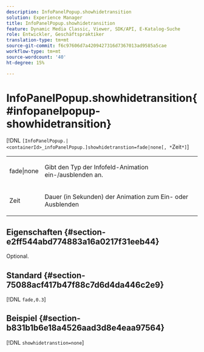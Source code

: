 ```yaml
---
description: InfoPanelPopup.showhidetransition
solution: Experience Manager
title: InfoPanelPopup.showhidetransition
feature: Dynamic Media Classic, Viewer, SDK/API, E-Katalog-Suche
role: Entwickler, Geschäftspraktiker
translation-type: tm+mt
source-git-commit: f6c97606d7a4209427316d7367013ad9585a5cae
workflow-type: tm+mt
source-wordcount: '40'
ht-degree: 15%

---
```



# InfoPanelPopup.showhidetransition{#infopanelpopup-showhidetransition}

[!DNL `[InfoPanelPopup.|<containerId>_infoPanelPopup.]showhidetranstion=fade|none[, *`Zeit`*]`]

<table id="table_863763B730A949AA8C0E11E6F8461E3A"> 
 <tbody> 
  <tr> 
   <td colname="col1"> <p><span class="codeph"> fade|none</span> </p> </td> 
   <td colname="col2"> <p> Gibt den Typ der Infofeld-Animation ein-/ausblenden an. </p> </td> 
  </tr> 
  <tr> 
   <td> <p> <span class="codeph"><span class="varname"> Zeit</span></span> </p> </td> 
   <td> <p> Dauer (in Sekunden) der Animation zum Ein- oder Ausblenden </p> </td> 
  </tr> 
 </tbody> 
</table>

## Eigenschaften {#section-e2ff544abd774883a16a0217f31eeb44}

Optional.

## Standard {#section-75088acf417b47f88c7d6d4da446c2e9}

[!DNL `fade,0.3`]

## Beispiel {#section-b831b1b6e18a4526aad3d8e4eaa97564}

[!DNL `showhidetranstion=none`]
